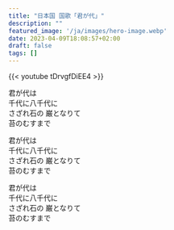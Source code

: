 ```yaml
---
title: "日本国 国歌「君が代」"
description: ""
featured_image: '/ja/images/hero-image.webp'
date: 2023-04-09T18:08:57+02:00
draft: false
tags: []
---
```


{{< youtube tDrvgfDiEE4 >}}

君が代は  
千代に八千代に  
さざれ石の 巌となりて  
苔のむすまで

君が代は  
千代に八千代に  
さざれ石の 巌となりて  
苔のむすまで

君が代は  
千代に八千代に  
さざれ石の 巌となりて  
苔のむすまで
